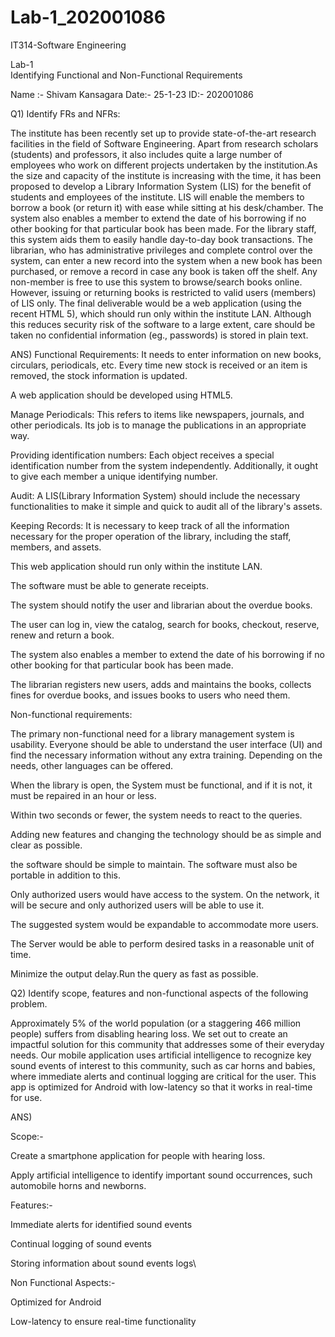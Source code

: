 # Lab-1_202001086
IT314-Software Engineering

Lab-1  
Identifying Functional and Non-Functional Requirements

Name :- Shivam Kansagara						         Date:- 25-1-23
ID:- 202001086


Q1) Identify FRs and NFRs:

The institute has been recently set up to provide state-of-the-art research facilities in the
field of Software Engineering. Apart from research scholars (students) and professors, it also includes quite a large number of employees who work on different projects undertaken by the institution.As the size and capacity of the institute is increasing with the time, it has been proposed to develop a Library Information System (LIS) for the benefit of students and employees of the institute. LIS will enable the members to borrow a book (or return it) with ease while sitting at his desk/chamber. The system also enables a member to extend the date of his borrowing if no other booking for that particular book has been made. For the library staff, this system aids them to easily handle day-to-day book transactions. The librarian, who has administrative privileges and complete control over the system, can enter a new record into the system when a new book has been purchased, or remove a record in case any book is taken off the shelf. Any non-member is free to use this system to browse/search books online. However, issuing or returning books is restricted to valid users (members) of LIS only.
The final deliverable would be a web application (using the recent HTML 5), which should run only within the institute LAN. Although this reduces security risk of the software to a large extent, care should be taken no confidential information (eg., passwords) is stored in plain text.

ANS)
Functional Requirements: 
It needs to enter information on new books, circulars, periodicals, etc. Every time new stock is received or an item is removed, the stock information is updated.	

A web application should be developed using HTML5.

Manage Periodicals: This refers to items like newspapers, journals, and other periodicals. Its job is to manage the publications in an appropriate way.

Providing identification numbers: Each object receives a special identification number from the system independently. Additionally, it ought to give each member a unique identifying number.

Audit: A LIS(Library Information System) should include the necessary functionalities to make it simple and quick to audit all of the library's assets.

Keeping Records: It is necessary to keep track of all the information necessary for the proper operation of the library, including the staff, members, and assets.

This web application should run only within the institute LAN.

The software must be able to generate receipts.

The system should notify the user and librarian about the overdue books.

The user can log in, view the catalog, search for books, checkout, reserve, renew and return a book.

The system also enables a member to extend the date of his borrowing if no other booking for that particular book has been made.

The librarian registers new users, adds and maintains the books,  collects fines for overdue books, and issues books to users who need them.



Non-functional requirements: 

The primary non-functional need for a library management system is usability. Everyone should be able to understand the user interface (UI) and find the necessary information without any extra training. Depending on the needs, other languages can be offered.

When the library is open, the System must be functional, and if it is not, it must be repaired in an hour or less. 

Within two seconds or fewer, the system needs to react to the queries.

Adding new features and changing the technology should be as simple and clear as possible.

the software should be simple to maintain. The software must also be portable in addition to this.

Only authorized users would have access to the system. On the network, it will be secure and only authorized users will be able to use it.

The suggested system would be expandable to accommodate more users.

The Server would be able to perform desired tasks in a reasonable unit of time.

Minimize the output delay.Run the query as fast as possible.













Q2) Identify scope, features and non-functional aspects of the following problem.

Approximately 5% of the world population (or a staggering 466 million people) suffers from disabling hearing loss. We set out to create an impactful solution for this community that addresses some of their everyday needs. Our mobile application uses artificial intelligence to recognize key sound events of interest to this community, such as car horns and babies, where immediate alerts and continual logging are critical for the user. This app is optimized for Android with low-latency so that it works in real-time for use.

ANS)

Scope:-

Create a smartphone application for people with hearing loss.

Apply artificial intelligence to identify important sound occurrences, such automobile horns and newborns.

Features:-

Immediate alerts for identified sound events

Continual logging of sound events

Storing information about sound events logs\

Non Functional Aspects:-

Optimized for Android

Low-latency to ensure real-time functionality















